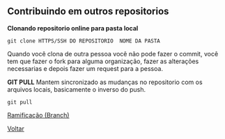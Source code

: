 ## Contribuindo em outros repositorios

**Clonando repositorio online para pasta local**
```
git clone HTTPS/SSH DO REPOSITORIO  NOME DA PASTA
```


Quando você clona de outra pessoa você não pode fazer o commit, você tem que fazer o fork para alguma organização, fazer as alterações necessarias e depois fazer um request para a pessoa.

**GIT PULL**
Mantem sincronizado as mudanças no repositorio com os arquivos locais, basicamente o inverso do push.
```
git pull
```

[Ramificação (Branch)](https://github.com/mayktu/git-github/blob/master/misc/branch.md)

[Voltar](https://github.com/mayktu/git-github)
